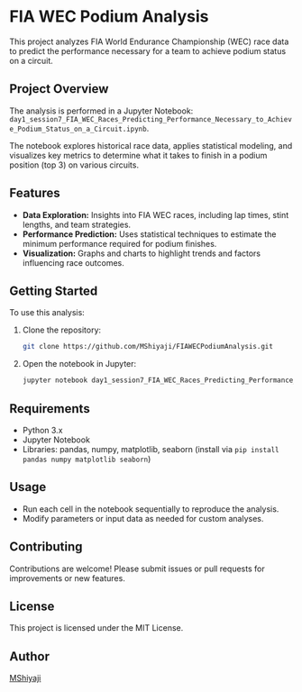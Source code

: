 # FIA WEC Podium Analysis

This project analyzes FIA World Endurance Championship (WEC) race data to predict the performance necessary for a team to achieve podium status on a circuit.

## Project Overview

The analysis is performed in a Jupyter Notebook:  
`day1_session7_FIA_WEC_Races_Predicting_Performance_Necessary_to_Achieve_Podium_Status_on_a_Circuit.ipynb`.

The notebook explores historical race data, applies statistical modeling, and visualizes key metrics to determine what it takes to finish in a podium position (top 3) on various circuits.

## Features

- **Data Exploration:** Insights into FIA WEC races, including lap times, stint lengths, and team strategies.
- **Performance Prediction:** Uses statistical techniques to estimate the minimum performance required for podium finishes.
- **Visualization:** Graphs and charts to highlight trends and factors influencing race outcomes.

## Getting Started

To use this analysis:

1. Clone the repository:
    ```bash
    git clone https://github.com/MShiyaji/FIAWECPodiumAnalysis.git
    ```
2. Open the notebook in Jupyter:
    ```bash
    jupyter notebook day1_session7_FIA_WEC_Races_Predicting_Performance_Necessary_to_Achieve_Podium_Status_on_a_Circuit.ipynb
    ```

## Requirements

- Python 3.x
- Jupyter Notebook
- Libraries: pandas, numpy, matplotlib, seaborn (install via `pip install pandas numpy matplotlib seaborn`)

## Usage

- Run each cell in the notebook sequentially to reproduce the analysis.
- Modify parameters or input data as needed for custom analyses.

## Contributing

Contributions are welcome! Please submit issues or pull requests for improvements or new features.

## License

This project is licensed under the MIT License.

## Author

[MShiyaji](https://github.com/MShiyaji)
